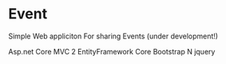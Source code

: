 # Event
Simple Web appliciton For sharing Events (under development!)

Asp.net Core MVC 2
EntityFramework Core
Bootstrap N jquery


